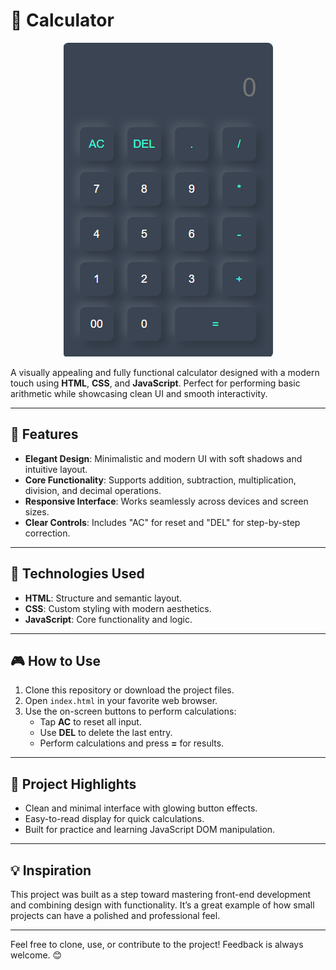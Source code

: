 # 🧮 Calculator

<div align="center">
  <img src="./assets/Screenshot1.png" alt="Calculator Preview" />
</div>


A visually appealing and fully functional calculator designed with a modern touch using **HTML**, **CSS**, and **JavaScript**. Perfect for performing basic arithmetic while showcasing clean UI and smooth interactivity.

---

## 🌟 Features

- **Elegant Design**: Minimalistic and modern UI with soft shadows and intuitive layout.
- **Core Functionality**: Supports addition, subtraction, multiplication, division, and decimal operations.
- **Responsive Interface**: Works seamlessly across devices and screen sizes.
- **Clear Controls**: Includes "AC" for reset and "DEL" for step-by-step correction.

---

## 🔧 Technologies Used

- **HTML**: Structure and semantic layout.
- **CSS**: Custom styling with modern aesthetics.
- **JavaScript**: Core functionality and logic.

---

## 🎮 How to Use

1. Clone this repository or download the project files.
2. Open `index.html` in your favorite web browser.
3. Use the on-screen buttons to perform calculations:
   - Tap **AC** to reset all input.
   - Use **DEL** to delete the last entry.
   - Perform calculations and press **=** for results.

---

## 🚀 Project Highlights

- Clean and minimal interface with glowing button effects.
- Easy-to-read display for quick calculations.
- Built for practice and learning JavaScript DOM manipulation.

---

## 💡 Inspiration

This project was built as a step toward mastering front-end development and combining design with functionality. It’s a great example of how small projects can have a polished and professional feel.

---

Feel free to clone, use, or contribute to the project! Feedback is always welcome. 😊
